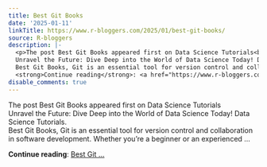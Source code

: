 ```yaml
---
title: Best Git Books
date: '2025-01-11'
linkTitle: https://www.r-bloggers.com/2025/01/best-git-books/
source: R-bloggers
description: |-
  <p>The post Best Git Books appeared first on Data Science Tutorials<br />
  Unravel the Future: Dive Deep into the World of Data Science Today! Data Science Tutorials.<br />
  Best Git Books, Git is an essential tool for version control and collaboration in software development. Whether you’re a beginner or an experienced ...</p>
  <strong>Continue reading</strong>: <a href="https://www.r-bloggers.com/2025/01/best-git-books/">Best Git ...
disable_comments: true
---
```

<p>The post Best Git Books appeared first on Data Science Tutorials<br />
Unravel the Future: Dive Deep into the World of Data Science Today! Data Science Tutorials.<br />
Best Git Books, Git is an essential tool for version control and collaboration in software development. Whether you’re a beginner or an experienced ...</p>
<strong>Continue reading</strong>: <a href="https://www.r-bloggers.com/2025/01/best-git-books/">Best Git ...